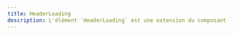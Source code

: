 ```yaml
---
title: HeaderLoading
description: L'élément `HeaderLoading` est une extension du composant `VSkeletonLoader`, il est utilisé pour afficher un élément de chargement avec des dimensions personnalisées.
---
```


<doc-tabs>

<doc-tab-item label="Utilisation">
<doc-usage name="header-loading"></doc-usage>
</doc-tab-item>

<doc-tab-item label="API">
<doc-api name="header-loading"></doc-api>
</doc-tab-item>

</doc-tabs>
